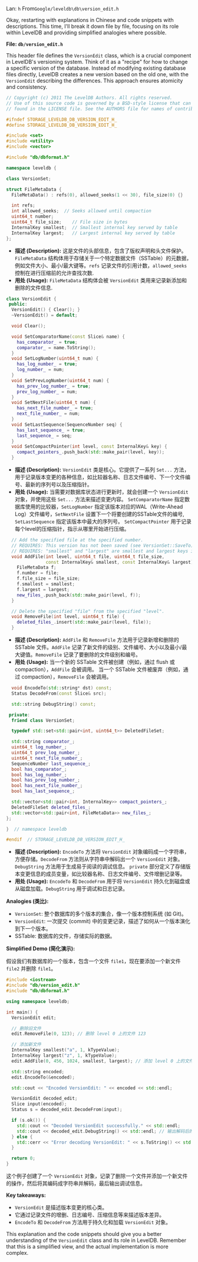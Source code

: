 Lan: `h` From`Google/leveldb\db\version_edit.h`

Okay, restarting with explanations in Chinese and code snippets with descriptions.  This time, I'll break it down file by file, focusing on its role within LevelDB and providing simplified analogies where possible.

**File: `db/version_edit.h`**

This header file defines the `VersionEdit` class, which is a crucial component in LevelDB's versioning system. Think of it as a "recipe" for how to change a specific version of the database. Instead of modifying existing database files directly, LevelDB creates a new version based on the old one, with the `VersionEdit` describing the differences. This approach ensures atomicity and consistency.

```c++
// Copyright (c) 2011 The LevelDB Authors. All rights reserved.
// Use of this source code is governed by a BSD-style license that can be
// found in the LICENSE file. See the AUTHORS file for names of contributors.

#ifndef STORAGE_LEVELDB_DB_VERSION_EDIT_H_
#define STORAGE_LEVELDB_DB_VERSION_EDIT_H_

#include <set>
#include <utility>
#include <vector>

#include "db/dbformat.h"

namespace leveldb {

class VersionSet;

struct FileMetaData {
  FileMetaData() : refs(0), allowed_seeks(1 << 30), file_size(0) {}

  int refs;
  int allowed_seeks;  // Seeks allowed until compaction
  uint64_t number;
  uint64_t file_size;    // File size in bytes
  InternalKey smallest;  // Smallest internal key served by table
  InternalKey largest;   // Largest internal key served by table
};
```

*   **描述 (Description):** 这是文件的头部信息，包含了版权声明和头文件保护。`FileMetaData` 结构体用于存储关于一个特定数据文件（SSTable）的元数据，例如文件大小、最小/最大键等。`refs` 记录文件的引用计数，`allowed_seeks` 控制在进行压缩前的允许查找次数.
*   **用处 (Usage):** `FileMetaData` 结构体会被 `VersionEdit` 类用来记录新添加和删除的文件信息.

```c++
class VersionEdit {
 public:
  VersionEdit() { Clear(); }
  ~VersionEdit() = default;

  void Clear();

  void SetComparatorName(const Slice& name) {
    has_comparator_ = true;
    comparator_ = name.ToString();
  }
  void SetLogNumber(uint64_t num) {
    has_log_number_ = true;
    log_number_ = num;
  }
  void SetPrevLogNumber(uint64_t num) {
    has_prev_log_number_ = true;
    prev_log_number_ = num;
  }
  void SetNextFile(uint64_t num) {
    has_next_file_number_ = true;
    next_file_number_ = num;
  }
  void SetLastSequence(SequenceNumber seq) {
    has_last_sequence_ = true;
    last_sequence_ = seq;
  }
  void SetCompactPointer(int level, const InternalKey& key) {
    compact_pointers_.push_back(std::make_pair(level, key));
  }
```

*   **描述 (Description):** `VersionEdit` 类是核心。它提供了一系列 `Set...` 方法，用于记录版本变更的各种信息，如比较器名称、日志文件编号、下一个文件编号、最新的序列号以及压缩指针。
*   **用处 (Usage):** 当需要对数据库状态进行更新时，就会创建一个 `VersionEdit` 对象，并使用这些 `Set...` 方法来描述变更内容。  `SetComparatorName` 指定数据库使用的比较器，`SetLogNumber` 指定该版本对应的WAL（Write-Ahead Log）文件编号，`SetNextFile` 设置下一个将要创建的SSTable文件的编号, `SetLastSequence` 指定该版本中最大的序列号。 `SetCompactPointer` 用于记录每个level的压缩指针，指示从哪里开始进行压缩。

```c++
  // Add the specified file at the specified number.
  // REQUIRES: This version has not been saved (see VersionSet::SaveTo)
  // REQUIRES: "smallest" and "largest" are smallest and largest keys in file
  void AddFile(int level, uint64_t file, uint64_t file_size,
               const InternalKey& smallest, const InternalKey& largest) {
    FileMetaData f;
    f.number = file;
    f.file_size = file_size;
    f.smallest = smallest;
    f.largest = largest;
    new_files_.push_back(std::make_pair(level, f));
  }

  // Delete the specified "file" from the specified "level".
  void RemoveFile(int level, uint64_t file) {
    deleted_files_.insert(std::make_pair(level, file));
  }
```

*   **描述 (Description):** `AddFile` 和 `RemoveFile` 方法用于记录新增和删除的 SSTable 文件。`AddFile` 记录了新文件的级别、文件编号、大小以及最小/最大键值。`RemoveFile` 记录了要删除的文件级别和编号。
*   **用处 (Usage):**  当一个新的 SSTable 文件被创建（例如，通过 flush 或 compaction），`AddFile` 会被调用。 当一个 SSTable 文件被废弃（例如，通过 compaction），`RemoveFile` 会被调用。

```c++
  void EncodeTo(std::string* dst) const;
  Status DecodeFrom(const Slice& src);

  std::string DebugString() const;

 private:
  friend class VersionSet;

  typedef std::set<std::pair<int, uint64_t>> DeletedFileSet;

  std::string comparator_;
  uint64_t log_number_;
  uint64_t prev_log_number_;
  uint64_t next_file_number_;
  SequenceNumber last_sequence_;
  bool has_comparator_;
  bool has_log_number_;
  bool has_prev_log_number_;
  bool has_next_file_number_;
  bool has_last_sequence_;

  std::vector<std::pair<int, InternalKey>> compact_pointers_;
  DeletedFileSet deleted_files_;
  std::vector<std::pair<int, FileMetaData>> new_files_;
};

}  // namespace leveldb

#endif  // STORAGE_LEVELDB_DB_VERSION_EDIT_H_
```

*   **描述 (Description):** `EncodeTo` 方法将 `VersionEdit` 对象编码成一个字符串，方便存储。`DecodeFrom` 方法则从字符串中解码出一个 `VersionEdit` 对象。`DebugString` 方法用于生成易于阅读的调试信息。  `private` 部分定义了存储版本变更信息的成员变量，如比较器名称、日志文件编号、文件增删记录等。
*   **用处 (Usage):** `EncodeTo` 和 `DecodeFrom` 用于将 `VersionEdit` 持久化到磁盘或从磁盘加载。`DebugString` 用于调试和日志记录。

**Analogies (类比):**

*   `VersionSet`:  整个数据库的多个版本的集合，像一个版本控制系统 (如 Git)。
*   `VersionEdit`:  一次提交 (commit) 中的变更记录，描述了如何从一个版本演化到下一个版本。
*   SSTable:  数据库的文件，存储实际的数据。

**Simplified Demo (简化演示):**

假设我们有数据库的一个版本，包含一个文件 `file1`，现在要添加一个新文件 `file2` 并删除 `file1`。

```c++
#include <iostream>
#include "db/version_edit.h"
#include "db/dbformat.h"

using namespace leveldb;

int main() {
  VersionEdit edit;

  // 删除旧文件
  edit.RemoveFile(0, 123); // 删除 level 0 上的文件 123

  // 添加新文件
  InternalKey smallest("a", 1, kTypeValue);
  InternalKey largest("z", 1, kTypeValue);
  edit.AddFile(0, 456, 1024, smallest, largest); // 添加 level 0 上的文件 456，大小为1024字节

  std::string encoded;
  edit.EncodeTo(&encoded);

  std::cout << "Encoded VersionEdit: " << encoded << std::endl;

  VersionEdit decoded_edit;
  Slice input(encoded);
  Status s = decoded_edit.DecodeFrom(input);

  if (s.ok()) {
    std::cout << "Decoded VersionEdit successfully." << std::endl;
    std::cout << decoded_edit.DebugString() << std::endl; // 输出解码后的信息
  } else {
    std::cerr << "Error decoding VersionEdit: " << s.ToString() << std::endl;
  }

  return 0;
}
```

这个例子创建了一个 `VersionEdit` 对象，记录了删除一个文件并添加一个新文件的操作，然后将其编码成字符串并解码，最后输出调试信息。

**Key takeaways:**

*   `VersionEdit` 是描述版本变更的核心类。
*   它通过记录文件的增删、日志编号、压缩信息等来描述版本差异。
*   `EncodeTo` 和 `DecodeFrom` 方法用于持久化和加载 `VersionEdit` 对象。

This explanation and the code snippets should give you a better understanding of the `VersionEdit` class and its role in LevelDB. Remember that this is a simplified view, and the actual implementation is more complex.
